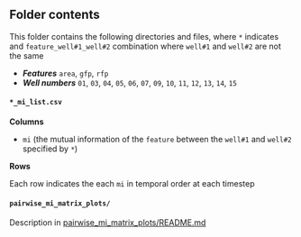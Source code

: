 ## Folder contents
This folder contains the following directories and files, where `*` indicates and `feature_well#1_well#2` combination where `well#1` and `well#2` are not the same
- ***Features*** `area`, `gfp`, `rfp`
- ***Well numbers*** `01`, `03`, `04`, `05`, `06`, `07`, `09`, `10`, `11`, `12`, `13`, `14`, `15`

#### `*_mi_list.csv`

**Columns**
- `mi` (the mutual information of the `feature` between the `well#1` and `well#2` specified by `*`)

**Rows**

Each row indicates the each `mi` in temporal order at each timestep

#### `pairwise_mi_matrix_plots/`
Description in [pairwise_mi_matrix_plots/README.md](https://github.com/sarahfi2her/variability/tree/main/20230404/results/pairwise_mi_calculation/pairwise_mi_matrix_plots#readme)
